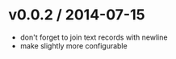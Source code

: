 
v0.0.2 / 2014-07-15
==================

 * don't forget to join text records with newline
 * make slightly more configurable

